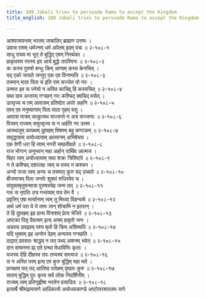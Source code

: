 ```yaml
---
title: 108 Jabali tries to persuade Rama to accept the Kingdom
title_english: 108 Jabali tries to persuade Rama to accept the Kingdom

---
```


<div class="audioEmbed"  caption="श्रीराम-हरिसीताराममूर्ति-घनपाठिभ्यां वचनम्" src="https://archive.org/download/Ramayana-recitation-Sriram-harisItArAmamUrti-Ghanapaati-v2/Kanda_2/Kanda_2_AYK-108-Jabalehe_Rajaneethihi.mp3"></div>

आश्वासयन्तम् भरतम् जाबालिर् ब्राह्मण उत्तमः ।  
उवाच रामम् धर्मज्नम् धर्म अपेतम् इदम् वचः ॥ २-१०८-१  
साधु राघव मा भूत् ते बुद्धिर् एवम् निरर्थका ।  
प्राकृतस्य नरस्य इव आर्य बुद्धेः तपस्विनः ॥ २-१०८-२  
कः कस्य पुरुषो बन्धुः किम् आप्यम् कस्य केनचित् ।  
यद् एको जायते जन्तुर् एक एव विनश्यति ॥ २-१०८-३  
तस्मान् माता पिता च इति राम सज्जेत यो नरः ।  
उन्मत्त इव स ज्नेयो न अस्ति काचिद्द् हि कस्यचित् ॥ २-१०८-४  
यथा ग्राम अन्तरम् गग्च्छन् नरः कश्चिद् क्वचिद् वसेत् ।  
उत्सृज्य च तम् आवासम् प्रतिष्ठेत अपरे अहनि ॥ २-१०८-५  
एवम् एव मनुष्याणाम् पिता माता गृहम् वसु ।  
आवास मात्रम् काकुत्स्थ सज्जन्ते न अत्र सज्जनाः ॥ २-१०८-६  
पित्र्यम् राज्यम् समुत्सृज्य स न अर्हति नर उत्तम ।  
आस्थातुम् कापथम् दुह्खम् विषमम् बहु कण्टकम् ॥ २-१०८-७  
समृद्धायाम् अयोध्यायाम् आत्मानम् अभिषेचय ।  
एक वेणी धरा हि त्वाम् नगरी सम्प्रतीक्षते ॥ २-१०८-८  
राज भोगान् अनुभवन् महा अर्हान् पार्थिव आत्मज ।  
विहर त्वम् अयोध्यायाम् यथा शक्रः त्रिविष्टपे ॥ २-१०८-९  
न ते कश्चिद् दशरतहः त्वम् च तस्य न कश्चन ।  
अन्यो राजा त्वम् अन्यः च तस्मात् कुरु यद् उच्यते ॥ २-१०८-१०  
बीजमात्रम् पिता जन्तोः शुक्लं रुधिरमेव च ।  
संयुक्तमृतुमन्मात्रा पुरुषस्येह जन्म तत् ॥ २-१०८-११  
गतः स नृपतिः तत्र गन्तव्यम् यत्र तेन वै ।  
प्रवृत्तिर् एषा मर्त्यानाम् त्वम् तु मिथ्या विहन्यसे ॥ २-१०८-१२  
अर्थ धर्म परा ये ये तामः तान् शोचामि न इतरान् ।  
ते हि दुह्खम् इह प्राप्य विनाशम् प्रेत्य भेजिरे ॥ २-१०८-१३  
अष्टका पितृ दैवत्यम् इत्य् अयम् प्रसृतो जनः ।  
अन्नस्य उपद्रवम् पश्य मृतो हि किम् अशिष्यति ॥ २-१०८-१४  
यदि भुक्तम् इह अन्येन देहम् अन्यस्य गग्च्छति ।  
दद्यात् प्रवसतः श्राद्धम् न तत् पथ्य् अशनम् भवेत् ॥ २-१०८-१५  
दान सम्वनना ह्य् एते ग्रन्था मेधाविभिः कृताः ।  
यजस्व देहि दीक्षस्व तपः तप्यस्व सम्त्यज ॥ २-१०८-१६  
स न अस्ति परम् इत्य् एव कुरु बुद्धिम् महा मते ।  
प्रत्यक्षम् यत् तद् आतिष्ठ परोक्षम् पृष्ठतः कुरु ॥ २-१०८-१७  
सताम् बुद्धिम् पुरः कृत्य सर्व लोक निदर्शिनीम् ।  
राज्यम् त्वम् प्रतिगृह्णीष्व भरतेन प्रसादितः ॥ २-१०८-१८  
इत्यार्षे श्रीमद्रामायणे आदिकाव्ये अयोध्याकाण्डे अष्टोत्तरशततमः सर्गः
